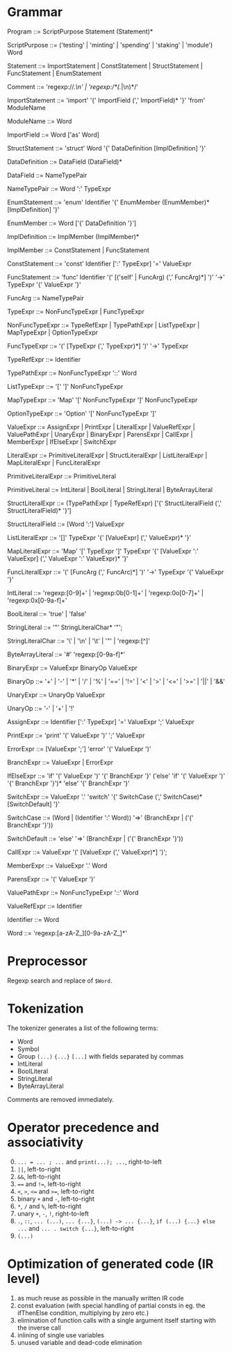 # Grammar
Program ::= ScriptPurpose Statement (Statement)*

ScriptPurpose ::= ('testing' | 'minting' | 'spending' | 'staking' | 'module') Word

Statement ::= ImportStatement | ConstStatement | StructStatement | FuncStatement | EnumStatement

Comment ::= 'regexp://.*\n' | 'regexp:/\*(.*|\n)\*/'

ImportStatement ::= 'import' '{' ImportField (',' ImportField)* '}' 'from' ModuleName

ModuleName ::= Word

ImportField ::= Word ['as' Word]

StructStatement ::= 'struct' Word '{' DataDefinition [ImplDefinition] '}'

DataDefinition ::= DataField (DataField)*

DataField ::= NameTypePair

NameTypePair ::= Word ':' TypeExpr

EnumStatement ::= 'enum' Identifier '{' EnumMember (EnumMember)* [ImplDefinition] '}'

EnumMember ::= Word ['{' DataDefinition '}']

ImplDefinition ::= ImplMember (ImplMember)*

ImplMember ::= ConstStatement | FuncStatement

ConstStatement ::= 'const' Identifier [':' TypeExpr] '=' ValueExpr

FuncStatement ::= 'func' Identifier '(' [('self' | FuncArg) (',' FuncArg)*] ')' '->' TypeExpr '{' ValueExpr '}'

FuncArg ::= NameTypePair

TypeExpr ::= NonFuncTypeExpr | FuncTypeExpr

NonFuncTypeExpr ::= TypeRefExpr | TypePathExpr | ListTypeExpr | MapTypeExpr | OptionTypeExpr

FuncTypeExpr ::= '(' [TypeExpr (',' TypeExpr)*] ')' '->' TypeExpr

TypeRefExpr ::= Identifier

TypePathExpr ::= NonFuncTypeExpr '::' Word

ListTypeExpr ::= '[' ']' NonFuncTypeExpr

MapTypeExpr ::= 'Map' '[' NonFuncTypeExpr ']' NonFuncTypeExpr

OptionTypeExpr ::= 'Option' '[' NonFuncTypeExpr ']'

ValueExpr ::= AssignExpr | PrintExpr | LiteralExpr | ValueRefExpr | ValuePathExpr | UnaryExpr | BinaryExpr | ParensExpr | CallExpr | MemberExpr | IfElseExpr | SwitchExpr

LiteralExpr ::= PrimitiveLiteralExpr | StructLiteralExpr | ListLiteralExpr | MapLiteralExpr | FuncLiteralExpr

PrimitiveLiteralExpr ::= PrimitiveLiteral

PrimitiveLiteral ::= IntLiteral | BoolLiteral | StringLiteral | ByteArrayLiteral

StructLiteralExpr ::= (TypePathExpr | TypeRefExpr) ['{' StructLiteralField (',' StructLiteralField)* '}']

StructLiteralField ::= [Word ':'] ValueExpr

ListLiteralExpr ::= '[]' TypeExpr '{' [ValueExpr] (',' ValueExpr)* '}'

MapLiteralExpr ::= 'Map' '[' TypeExpr ']' TypeExpr '{' [ValueExpr ':' ValueExpr] (',' ValueExpr ':' ValueExpr)* '}'

FuncLiteralExpr ::= '(' [FuncArg (',' FuncArc)*] ')' '->' TypeExpr '{' ValueExpr '}'

IntLiteral ::= 'regexp:[0-9]+' | 'regexp:0b[0-1]+' | 'regexp:0o[0-7]+' | 'regexp:0x[0-9a-f]+'

BoolLiteral ::= 'true' | 'false'

StringLiteral ::= '"' StringLiteralChar* '"';

StringLiteralChar ::= '\\' | '\n' | '\t' | '\"' | 'regexp:[^\]'

ByteArrayLiteral ::= '#' 'regexp:[0-9a-f]*'

BinaryExpr ::= ValueExpr BinaryOp ValueExpr

BinaryOp ::= '+' | '-' | '*' | '/' | '%' | '==' | '!=' | '<' | '>' | '<=' | '>=' | '||' | '&&'

UnaryExpr ::= UnaryOp ValueExpr

UnaryOp ::= '-' | '+' | '!'

AssignExpr ::= Identifier [':' TypeExpr] '=' ValueExpr ';' ValueExpr

PrintExpr ::= 'print' '(' ValueExpr ')' ';' ValueExpr

ErrorExpr ::= [ValueExpr ';'] 'error' '(' ValueExpr ')'

BranchExpr ::= ValueExpr | ErrorExpr

IfElseExpr ::= 'if' '(' ValueExpr ')' '{' BranchExpr '}' ('else' 'if' '(' ValueExpr ')' '{' BranchExpr '}')* 'else' '{' BranchExpr '}'

SwitchExpr ::= ValueExpr '.' 'switch' '{' SwitchCase (',' SwitchCase)* [SwitchDefault] '}'

SwitchCase ::= (Word | (Identifier ':' Word)) '=>' (BranchExpr | ('{' BranchExpr '}'))

SwitchDefault ::= 'else' '=>' (BranchExpr | ('{' BranchExpr '}'))

CallExpr ::= ValueExpr '(' [ValueExpr (',' ValueExpr)*] ')';

MemberExpr ::= ValueExpr '.' Word

ParensExpr ::= '(' ValueExpr ')'

ValuePathExpr ::= NonFuncTypeExpr '::' Word

ValueRefExpr ::= Identifier

Identifier ::= Word

Word ::= 'regexp:[a-zA-Z_][0-9a-zA-Z_]*'


# Preprocessor
Regexp search and replace of `$Word`.


# Tokenization
The tokenizer generates a list of the following terms:
* Word
* Symbol
* Group `(...)` `{...}` `[...]` with fields separated by commas
* IntLiteral
* BoolLiteral
* StringLiteral
* ByteArrayLiteral

Comments are removed immediately.


# Operator precedence and associativity
0. `... = ... ; ...` and `print(...); ...`, right-to-left
1. `||`, left-to-right
2. `&&`, left-to-right
3. `==` and `!=`, left-to-right
4. `<`, `>`, `<=` and `>=`, left-to-right
5. binary `+` and `-`, left-to-right
6. `*`, `/` and `%`, left-to-right
7. unary `+`, `-`, `!`, right-to-left
8. `.`, `::`, `... (...)`, `... {...}`, `(...) -> ... {...}`, `if (...) {...} else ...` and `... . switch {...}`, left-to-right
9. `(...)`

# Optimization of generated code (IR level)
1. as much reuse as possible in the manually written IR code
2. const evaluation (with special handling of partial consts in eg. the ifThenElse condition, multiplying by zero etc.)
3. elimination of function calls with a single argument itself starting with the inverse call
4. inlining of single use variables
5. unused variable and dead-code elimination